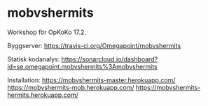 # mobvshermits

Workshop för OpKoKo 17.2.

Byggserver:
https://travis-ci.org/Omegapoint/mobvshermits

Statisk kodanalys:
https://sonarcloud.io/dashboard?id=se.omegapoint.mobvshermits%3Amobvshermits

Installation:
https://mobvshermits-master.herokuapp.com/
https://mobvshermits-mob.herokuapp.com/
https://mobvshermits-hermits.herokuapp.com/
